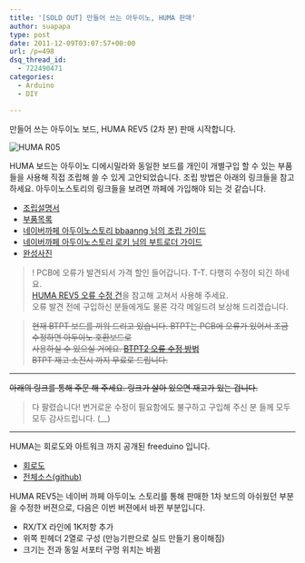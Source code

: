 ```yaml
---
title: '[SOLD OUT] 만들어 쓰는 아두이노, HUMA 판매'
author: suapapa
type: post
date: 2011-12-09T03:07:57+00:00
url: /p=498
dsq_thread_id:
  - 722490471
categories:
  - Arduino
  - DIY

---
```

만들어 쓰는 아두이노 보드, HUMA REV5 (2차 분) 판매 시작합니다.

![HUMA R05](https://homin.dev/asset/blog/2011/12/HUMA_R05_PCB.jpg)

HUMA 보드는 아두이노 디에시밀라와 동일한 보드를 개인이 개별구입 할 수 있는 부품들을 사용해 직접 조립해 쓸 수 있게 고안되었습니다. 조립 방법은 아래의 링크들을 참고 하세요. 아두이노스토리의 링크들을 보려면 까페에 가입해야 되는 것 같습니다. 

- [조립설명서](https://homin.dev/shop/huma/instruction.html)
- [부품목록](https://homin.dev/shop/huma/huma_bom.html)
- [네이버까페 아두이노스토리 bbaanng 님의 조립 가이드](http://cafe.naver.com/arduinostory/3484)
- [네이버까페 아두이노스토리 로키 님의 부트로더 가이드](http://cafe.naver.com/arduinostory/3639)
- [완성사진](https://picasaweb.google.com/118040095502884745897/FreeduinoHUMA)

> ! PCB에 오류가 발견되서 가격 할인 들어갑니다. T-T. 다행히 수정이 되긴 하네요.  
[HUMA REV5 오류 수정 건](?p=517)을 참고해 고쳐서 사용해 주세요.  
오류 발견 전에 구입하신 분들에게도 물론 각각 메일드려 보상해 드리겠습니다.

> <del datetime="2012-05-04T08:24:59+00:00">현재 BTPT 보드를 끼워 드리고 있습니다. BTPT는 PCB에 오류가 있어서 조금 수정하면 아두이노 호환보드로<br /> 사용하실 수 있으실 거에요. [BTPT2 오류 수정 방법](https://homin.dev/blog/p=506)<br /> BTPT 재고 소진시 까지 무료로 드립니다.</del>

---

 <del>아래의 링크를 통해 주문 해 주세요. 링크가 살아 있으면 재고가 있는 겁니다. </del>  
> 다 팔렸습니다! 번거로운 수정이 필요함에도 불구하고 구입해 주신 분 들께 모두모두 감사드립니다. (__)

<!--
# [주문하러가기 <- 클릭](https://docs.google.com/spreadsheet/viewform?hl=en_US&formkey=dDB2VU1xUDNhejhDMm5VNzFJczdva2c6MQ#gid=0)
-->

  


---

HUMA는 회로도와 아트워크 까지 공개된 freeduino 입니다.

- [회로도](https://github.com/suapapa/HUMA/blob/master/export/HUMA_sch.png)
- [전체소스(github)](https://github.com/suapapa/HUMA)

HUMA REV5는 네이버 까페 아두이노 스토리를 통해 판매한 1차 보드의 아쉬웠던 부분을 수정한 버젼으로, 다음은 이번 버젼에서 바뀐 부분입니다.

- RX/TX 라인에 1K저항 추가  
- 위쪽 핀헤더 2열로 구성 (만능기판으로 실드 만들기 용이해짐)
- 크기는 전과 동일 서포터 구멍 위치는 바뀜
